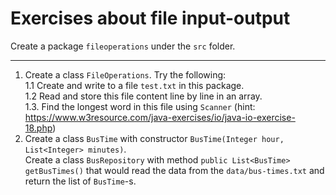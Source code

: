 # Exercises about file input-output

Create a package `fileoperations` under the `src` folder.

---

1. Create a class `FileOperations`. Try the following: \
    1.1 Create and write to a file `test.txt` in this package. \
    1.2 Read and store this file content line by line in an array. \
    1.3. Find the longest word in this file using `Scanner` (hint: https://www.w3resource.com/java-exercises/io/java-io-exercise-18.php)
2. Create a class `BusTime` with constructor `BusTime(Integer hour, List<Integer> minutes)`. \
Create a class `BusRepository` with method `public List<BusTime> getBusTimes()` that would read the data from the `data/bus-times.txt`
and return the list of `BusTime`-s.